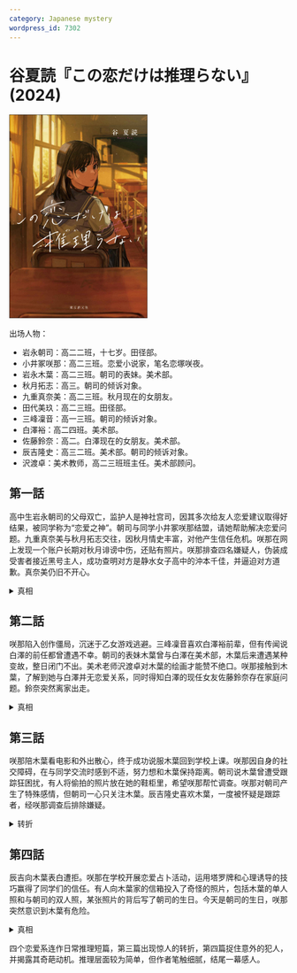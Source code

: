 ```yaml
---
category: Japanese mystery
wordpress_id: 7302
---
```


# 谷夏読『この恋だけは推理らない』(2024)

<img src=images/2024_cover.jpg width=250/>

出场人物：
* 岩永朝司：高二二班，十七岁。田径部。
* 小井冢咲那：高二三班。恋爱小说家，笔名恋塚咲夜。
* 岩永木葉：高二三班。朝司的表妹。美术部。
* 秋月拓志：高三。朝司的倾诉对象。
* 九重真奈美：高二三班。秋月现在的女朋友。
* 田代美玖：高二三班。田径部。
* 三峰凜音：高一三班。朝司的倾诉对象。
* 白澤裕：高二四班。美术部。
* 佐藤鈴奈：高二。白澤现在的女朋友。美术部。
* 辰吉隆史：高三二班。美术部。朝司的倾诉对象。
* 沢渡卓：美术教师，高二三班班主任。美术部顾问。 

## 第一話

高中生岩永朝司的父母双亡，监护人是神社宫司，因其多次给友人恋爱建议取得好结果，被同学称为“恋爱之神”。朝司与同学小井冢咲那结盟，请她帮助解决恋爱问题。九重真奈美与秋月拓志交往，因秋月情史丰富，对他产生信任危机。咲那在网上发现一个账户长期对秋月诽谤中伤，还贴有照片。咲那排查四名嫌疑人，伪装成受害者接近黑号主人，成功查明对方是静水女子高中的沖本千佳，并逼迫对方道歉。真奈美仍旧不开心。

<details><summary>真相</summary>
真奈美原名中谷真奈美，小时候遭受霸凌，幸得秋月帮助。转学后她通过整形重新生活，同时为此感到愧疚，想和秋月分手。秋月得知真相后，澄清自己喜欢的是真奈美的内在美，二人复合。
</details>

## 第二話

咲那陷入创作僵局，沉迷于乙女游戏逃避。三峰凜音喜欢白澤裕前辈，但有传闻说白澤的前任都曾遭遇不幸。朝司的表妹木葉曾与白澤在美术部，木葉后来遭遇某种变故，整日闭门不出。美术老师沢渡卓对木葉的绘画才能赞不绝口。咲那接触到木葉，了解到她与白澤并无恋爱关系，同时得知白澤的现任女友佐藤鈴奈存在家庭问题。鈴奈突然离家出走。

<details><summary>真相</summary>
白澤出于自身爱好，选择和有失败性人格障碍的女生交往，她们都表现出强烈的毁灭倾向。
</details>

## 第三話

咲那陪木葉看电影和外出散心，终于成功说服木葉回到学校上课。咲那因自身的社交障碍，在与同学交流时感到不适，努力想和木葉保持距离。朝司说木葉曾遭受跟踪狂困扰，有人将偷拍的照片放在她的鞋柜里，希望咲那帮忙调查。咲那对朝司产生了特殊感情，但朝司一心只关注木葉。辰吉隆史喜欢木葉，一度被怀疑是跟踪者，经咲那调查后排除嫌疑。

<details><summary>转折</summary>
朝司早已在交通事故中死亡，咲那可以看到朝司的幽灵，一直在和幽灵交流。田代美玖也能看到模糊的朝司幽灵，但无法与其交流。咲那能够看到别人的情绪变化在脸上呈现不同的颜色，所以能轻易看穿谎言。咲那带着朝司的幽灵去木葉家坦白了真相，木葉承认喜欢朝司，为了能和朝司一起回家，谎称在路上被跟踪狂骚扰。木葉后悔欺骗朝司，所以闭门不出。
</details>

## 第四話

辰吉向木葉表白遭拒。咲那在学校开展恋爱占卜活动，运用塔罗牌和心理诱导的技巧赢得了同学们的信任。有人向木葉家的信箱投入了奇怪的照片，包括木葉的单人照和与朝司的双人照，某张照片的背后写了朝司的生日。今天是朝司的生日，咲那突然意识到木葉有危险。

<details><summary>真相</summary>
朝司的生日和死亡日是同一天，木葉去他的坟前祭拜。照片是从路边停的车内拍摄，用的是相机而不是手机，跟踪狂确实存在。凶手是美术老师沢渡卓，他开车撞死了朝司，还绑架监禁了木葉，想要杀死她之后伪装成自杀。沢渡嫉妒木葉的绘画才能，不能接受她因为朝司之死停止作画，所以想要她在“变质”之前消亡。结尾朝司完成遗愿，灵魂消散。
</details>

四个恋爱系连作日常推理短篇，第三篇出现惊人的转折，第四篇捉住意外的犯人，并揭露其奇葩动机。推理层面较为简单，但作者笔触细腻，结尾一幕感人。
